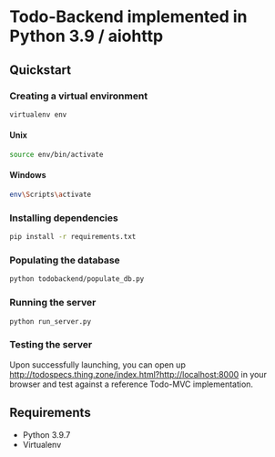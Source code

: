 # Todo-Backend implemented in Python 3.9 / aiohttp

## Quickstart
### Creating a virtual environment
```sh
virtualenv env
```

#### Unix
```sh
source env/bin/activate
```

#### Windows
```sh
env\Scripts\activate
```

### Installing dependencies
```sh
pip install -r requirements.txt
```

### Populating the database
```sh
python todobackend/populate_db.py
```

### Running the server
```sh
python run_server.py
```

### Testing the server
Upon successfully launching, you can open up http://todospecs.thing.zone/index.html?http://localhost:8000 in your browser and test against a reference Todo-MVC implementation.

## Requirements

- Python 3.9.7
- Virtualenv

